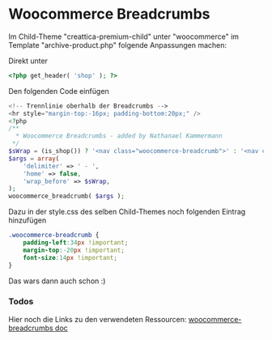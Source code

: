 # Woocommerce Breadcrumbs

Im Child-Theme "creattica-premium-child" unter "woocommerce" im Template "archive-product.php"
folgende Anpassungen machen:

Direkt unter 
```php
<?php get_header( 'shop' ); ?>
```

Den folgenden Code einfügen
```php
<!-- Trennlinie oberhalb der Breadcrumbs -->
<hr style="margin-top:-16px; padding-bottom:20px;" />
<?php
/**
  * Woocommerce Breadcrumbs - added by Nathanael Kammermann
 */
$sWrap = (is_shop()) ? '<nav class="woocommerce-breadcrumb">' : '<nav class="woocommerce-breadcrumb"><a href="/shop">Produkte + Shop</a> - ';
$args = array(
    'delimiter' => ' - ',
    'home' => false,
    'wrap_before' => $sWrap,
);
woocommerce_breadcrumb( $args );
```
Dazu in der style.css des selben Child-Themes noch folgenden Eintrag hinzufügen
```css
.woocommerce-breadcrumb {
    padding-left:34px !important;
    margin-top:-20px !important;
    font-size:14px !important;
}
```

Das wars dann auch schon :)

### Todos

Hier noch die Links zu den verwendeten Ressourcen:
[woocommerce-breadcrumbs doc](https://docs.woocommerce.com/document/woocommerce_breadcrumb)
